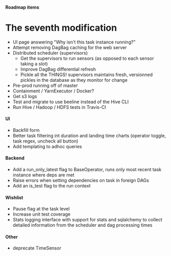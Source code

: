 #### Roadmap items
# The seventh modification
* UI page answering "Why isn't this task instance running?"
* Attempt removing DagBag caching for the web server
* Distributed scheduler (supervisors)
    * Get the supervisors to run sensors (as opposed to each sensor taking a slot)
    * Improve DagBag differential refresh
    * Pickle all the THINGS! supervisors maintains fresh, versionned pickles in the database as they monitor for change
* Pre-prod running off of master
* Containment / YarnExecutor / Docker?
* Get s3 logs
* Test and migrate to use beeline instead of the Hive CLI
* Run Hive / Hadoop / HDFS tests in Travis-CI

#### UI
* Backfill form
* Better task filtering int duration and landing time charts (operator toggle, task regex, uncheck all button)
* Add templating to adhoc queries

#### Backend
* Add a run_only_latest flag to BaseOperator, runs only most recent task instance where deps are met
* Raise errors when setting dependencies on task in foreign DAGs
* Add an is_test flag to the run context

#### Wishlist
* Pause flag at the task level
* Increase unit test coverage
* Stats logging interface with support for stats and sqlalchemy to collect detailed information from the scheduler and dag processing times

#### Other
* deprecate TimeSensor

